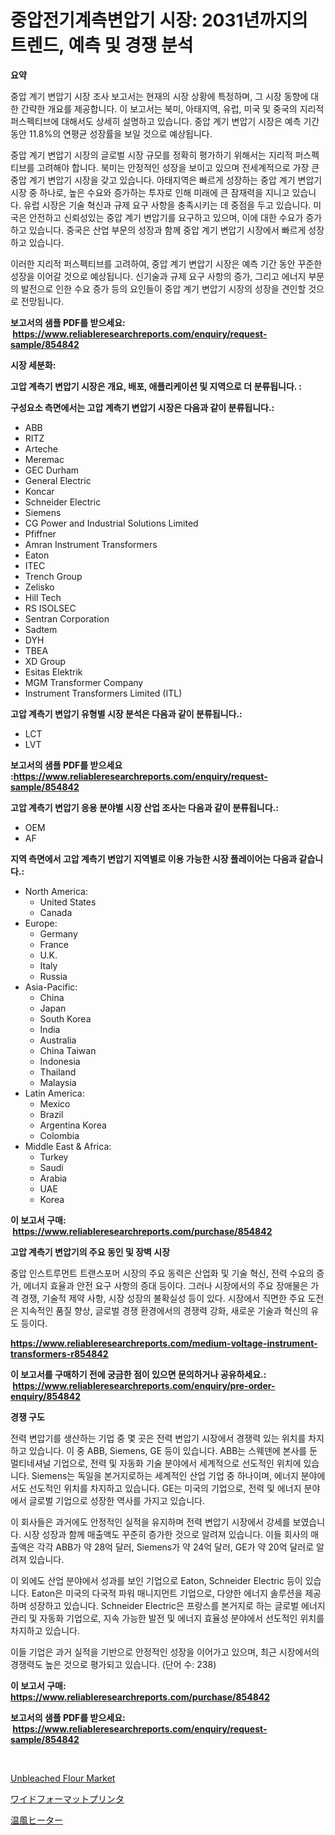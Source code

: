 <p><h1>중압전기계측변압기 시장: 2031년까지의 트렌드, 예측 및 경쟁 분석</h1></p><p><strong>요약</strong></p>
<p><p>중압 계기 변압기 시장 조사 보고서는 현재의 시장 상황에 특정하며, 그 시장 동향에 대한 간략한 개요를 제공합니다. 이 보고서는 북미, 아태지역, 유럽, 미국 및 중국의 지리적 퍼스펙티브에 대해서도 상세히 설명하고 있습니다. 중압 계기 변압기 시장은 예측 기간 동안 11.8%의 연평균 성장률을 보일 것으로 예상됩니다.</p><p>중압 계기 변압기 시장의 글로벌 시장 규모를 정확히 평가하기 위해서는 지리적 퍼스펙티브를 고려해야 합니다. 북미는 안정적인 성장을 보이고 있으며 전세계적으로 가장 큰 중압 계기 변압기 시장을 갖고 있습니다. 아태지역은 빠르게 성장하는 중압 계기 변압기 시장 중 하나로, 높은 수요와 증가하는 투자로 인해 미래에 큰 잠재력을 지니고 있습니다. 유럽 시장은 기술 혁신과 규제 요구 사항을 충족시키는 데 중점을 두고 있습니다. 미국은 안전하고 신뢰성있는 중압 계기 변압기를 요구하고 있으며, 이에 대한 수요가 증가하고 있습니다. 중국은 산업 부문의 성장과 함께 중압 계기 변압기 시장에서 빠르게 성장하고 있습니다.</p><p>이러한 지리적 퍼스펙티브를 고려하여, 중압 계기 변압기 시장은 예측 기간 동안 꾸준한 성장을 이어갈 것으로 예상됩니다. 신기술과 규제 요구 사항의 증가, 그리고 에너지 부문의 발전으로 인한 수요 증가 등의 요인들이 중압 계기 변압기 시장의 성장을 견인할 것으로 전망됩니다.</p></p>
<p><strong>보고서의 샘플 PDF를 받으세요: &nbsp;<a href="https://www.reliableresearchreports.com/enquiry/request-sample/854842">https://www.reliableresearchreports.com/enquiry/request-sample/854842</a></strong></p>
<p><strong>시장 세분화:</strong></p>
<p><strong> 고압 계측기 변압기 시장은 개요, 배포, 애플리케이션 및 지역으로 더 분류됩니다. :</strong></p>
<p><strong>구성요소 측면에서는 고압 계측기 변압기 시장은 다음과 같이 분류됩니다.:</strong></p>
<p><ul><li>ABB</li><li>RITZ</li><li>Arteche</li><li>Meremac</li><li>GEC Durham</li><li>General Electric</li><li>Koncar</li><li>Schneider Electric</li><li>Siemens</li><li>CG Power and Industrial Solutions Limited</li><li>Pfiffner</li><li>Amran Instrument Transformers</li><li>Eaton</li><li>ITEC</li><li>Trench Group</li><li>Zelisko</li><li>Hill Tech</li><li>RS ISOLSEC</li><li>Sentran Corporation</li><li>Sadtem</li><li>DYH</li><li>TBEA</li><li>XD Group</li><li>Esitas Elektrik</li><li>MGM Transformer Company</li><li>Instrument Transformers Limited (ITL)</li></ul></p>
<p><strong> 고압 계측기 변압기 유형별 시장 분석은 다음과 같이 분류됩니다.:</strong></p>
<p><ul><li>LCT</li><li>LVT</li></ul></p>
<p><strong>보고서의 샘플 PDF를 받으세요 :<a href="https://www.reliableresearchreports.com/enquiry/request-sample/854842">https://www.reliableresearchreports.com/enquiry/request-sample/854842</a></strong></p>
<p><strong> 고압 계측기 변압기 응용 분야별 시장 산업 조사는 다음과 같이 분류됩니다.:</strong></p>
<p><ul><li>OEM</li><li>AF</li></ul></p>
<p><strong>지역 측면에서 고압 계측기 변압기 지역별로 이용 가능한 시장 플레이어는 다음과 같습니다.:</strong></p>
<p><ul>
    <li>
        North America:
        <ul>
            <li>United States</li>
            <li>Canada</li>
        </ul>
    </li>
    <li>
        Europe:
        <ul>
            <li>Germany</li>
            <li>France</li>
            <li>U.K.</li>
            <li>Italy</li>
            <li>Russia</li>
        </ul>
    </li>
    <li>
        Asia-Pacific:
        <ul>
            <li>China</li>
            <li>Japan</li>
            <li>South Korea</li>
            <li>India</li>
            <li>Australia</li>
            <li>China Taiwan</li>
            <li>Indonesia</li>
            <li>Thailand</li>
            <li>Malaysia</li>
        </ul>
    </li>
    <li>
        Latin America:
        <ul>
            <li>Mexico</li>
            <li>Brazil</li>
            <li>Argentina Korea</li>
            <li>Colombia</li>
        </ul>
    </li>
    <li>
        Middle East & Africa:
        <ul>
            <li>Turkey</li>
            <li>Saudi</li>
            <li>Arabia</li>
            <li>UAE</li>
            <li>Korea</li>
        </ul>
    </li>
    </ul></p>
<p><strong>이 보고서 구매: &nbsp;<a href="https://www.reliableresearchreports.com/purchase/854842">https://www.reliableresearchreports.com/purchase/854842</a></strong></p>
<p><strong>고압 계측기 변압기의 주요 동인 및 장벽 시장</strong></p>
<p><p>중압 인스트루먼트 트랜스포머 시장의 주요 동력은 산업화 및 기술 혁신, 전력 수요의 증가, 에너지 효율과 안전 요구 사항의 증대 등이다. 그러나 시장에서의 주요 장애물은 가격 경쟁, 기술적 제약 사항, 시장 성장의 불확실성 등이 있다. 시장에서 직면한 주요 도전은 지속적인 품질 향상, 글로벌 경쟁 환경에서의 경쟁력 강화, 새로운 기술과 혁신의 유도 등이다.</p></p>
<p><strong><a href="https://www.reliableresearchreports.com/medium-voltage-instrument-transformers-r854842">https://www.reliableresearchreports.com/medium-voltage-instrument-transformers-r854842</a></strong></p>
<p><strong>이 보고서를 구매하기 전에 궁금한 점이 있으면 문의하거나 공유하세요.: &nbsp;<a href="https://www.reliableresearchreports.com/enquiry/pre-order-enquiry/854842">https://www.reliableresearchreports.com/enquiry/pre-order-enquiry/854842</a></strong></p>
<p><strong>경쟁 구도</strong></p>
<p><p>전력 변압기를 생산하는 기업 중 몇 곳은 전력 변압기 시장에서 경쟁력 있는 위치를 차지하고 있습니다. 이 중 ABB, Siemens, GE 등이 있습니다. ABB는 스웨덴에 본사를 둔 멀티네셔널 기업으로, 전력 및 자동화 기술 분야에서 세계적으로 선도적인 위치에 있습니다. Siemens는 독일을 본거지로하는 세계적인 산업 기업 중 하나이며, 에너지 분야에서도 선도적인 위치를 차지하고 있습니다. GE는 미국의 기업으로, 전력 및 에너지 분야에서 글로벌 기업으로 성장한 역사를 가지고 있습니다.</p><p>이 회사들은 과거에도 안정적인 실적을 유지하며 전력 변압기 시장에서 강세를 보였습니다. 시장 성장과 함께 매출액도 꾸준히 증가한 것으로 알려져 있습니다. 이들 회사의 매출액은 각각 ABB가 약 28억 달러, Siemens가 약 24억 달러, GE가 약 20억 달러로 알려져 있습니다.</p><p>이 외에도 산업 분야에서 성과를 보인 기업으로 Eaton, Schneider Electric 등이 있습니다. Eaton은 미국의 다국적 파워 매니지먼트 기업으로, 다양한 에너지 솔루션을 제공하며 성장하고 있습니다. Schneider Electric은 프랑스를 본거지로 하는 글로벌 에너지 관리 및 자동화 기업으로, 지속 가능한 발전 및 에너지 효율성 분야에서 선도적인 위치를 차지하고 있습니다.</p><p>이들 기업은 과거 실적을 기반으로 안정적인 성장을 이어가고 있으며, 최근 시장에서의 경쟁력도 높은 것으로 평가되고 있습니다. (단어 수: 238)</p></p>
<p><strong>이 보고서 구매: &nbsp; <a href="https://www.reliableresearchreports.com/purchase/854842">https://www.reliableresearchreports.com/purchase/854842</a></strong></p>
<p><strong>보고서의 샘플 PDF를 받으세요: &nbsp;<a href="https://www.reliableresearchreports.com/enquiry/request-sample/854842">https://www.reliableresearchreports.com/enquiry/request-sample/854842</a></strong><strong></strong></p>
<p>&nbsp;</p>
<p><p><a href="https://github.com/arionmp/Market-Research-Report-List-2/blob/main/unbleached-flour-market.md">Unbleached Flour Market</a></p><p><a href="https://github.com/oqoeusbvpadwjs08/Market-Research-Report-List-1/blob/main/784354518005.md">ワイドフォーマットプリンタ</a></p><p><a href="https://github.com/AaronVargas43/Market-Research-Report-List-1/blob/main/779946318000.md">温風ヒーター</a></p></p>